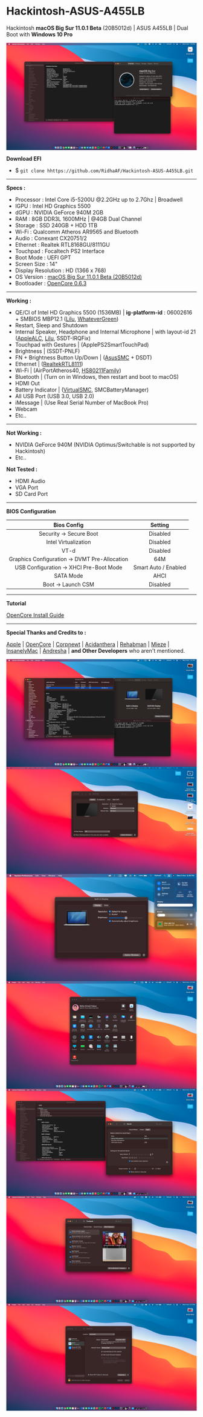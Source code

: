 # **Hackintosh-ASUS-A455LB**

Hackintosh **macOS Big Sur 11.0.1 Beta** (20B5012d) | ASUS A455LB | Dual Boot with **Windows 10 Pro**

<img src="img/Screen Shot 2020-11-04 at 7.00.49 PM.png" alt="macOS Big Sur 1" align="center">

**Download EFI**

- \$ `git clone hhttps://github.com/RidhaAF/Hackintosh-ASUS-A455LB.git`

---

**Specs :**

- Processor : Intel Core i5-5200U @2.2GHz up to 2.7Ghz | Broadwell
- IGPU : Intel HD Graphics 5500
- dGPU : NVIDIA GeForce 940M 2GB
- RAM : 8GB DDR3L 1600MHz | @4GB Dual Channel
- Storage : SSD 240GB + HDD 1TB
- Wi-Fi : Qualcomm Atheros AR9565 and Bluetooth
- Audio : Conexant CX20751/2
- Ethernet : Realtek RTL8168GU/8111GU
- Touchpad : Focaltech PS2 Interface
- Boot Mode : UEFI GPT
- Screen Size : 14"
- Display Resolution : HD (1366 x 768)
- OS Version : [macOS Big Sur 11.0.1 Beta (20B5012d)](https://github.com/corpnewt/gibMacOS)
- Bootloader : [OpenCore 0.6.3](https://github.com/acidanthera/OpenCorePkg/releases)

---

**Working :**

- QE/CI of Intel HD Graphics 5500 (1536MB) | **ig-platform-id** : 06002616 + SMBIOS MBP12.1 ([Lilu](https://github.com/acidanthera/Lilu/releases), [WhateverGreen](https://github.com/acidanthera/whatevergreen/releases))
- Restart, Sleep and Shutdown
- Internal Speaker, Headphone and Internal Microphone | with layout-id 21 ([AppleALC](https://github.com/acidanthera/applealc/releases), [Lilu](https://github.com/acidanthera/Lilu/releases), SSDT-IRQFix)
- Touchpad with Gestures | (ApplePS2SmartTouchPad)
- Brightness | (SSDT-PNLF)
- FN + Brightness Button Up/Down | ([AsusSMC](https://github.com/hieplpvip/AsusSMC/releases) + DSDT)
- Ethernet | ([RealtekRTL8111](https://github.com/Mieze/RTL8111_driver_for_OS_X/releases))
- Wi-Fi | (AirPortAtheros40, [HS80211Family](https://www.insanelymac.com/forum/files/file/1008-io80211family-modif/))
- Bluetooth | (Turn on in Windows, then restart and boot to macOS)
- HDMI Out
- Battery Indicator | ([VirtualSMC](https://github.com/acidanthera/virtualsmc/releases), SMCBatteryManager)
- All USB Port (USB 3.0, USB 2.0)
- iMessage | (Use Real Serial Number of MacBook Pro)
- Webcam
- Etc..

---

**Not Working :**

- NVIDIA GeForce 940M (NVIDIA Optimus/Switchable is not supported by Hackintosh)
- Etc..

**Not Tested :**

- HDMI Audio
- VGA Port
- SD Card Port

---

**BIOS Configuration**

|                  Bios Config                  |       Setting        |
| :-------------------------------------------: | :------------------: |
|            Security -> Secure Boot            |       Disabled       |
|             Intel Virtualization              |       Disabled       |
|                     VT-d                      |       Disabled       |
| Graphics Configuration -> DVMT Pre-Allocation |         64M          |
|    USB Configuration -> XHCI Pre-Boot Mode    | Smart Auto / Enabled |
|                   SATA Mode                   |         AHCI         |
|              Boot -> Launch CSM               |       Disabled       |

---

**Tutorial**

[OpenCore Install Guide](https://dortania.github.io/OpenCore-Install-Guide/)

---

**Special Thanks and Credits to :**

[Apple](https://www.apple.com) | [OpenCore](https://github.com/acidanthera/OpenCorePkg) | [Corpnewt](https://github.com/corpnewt/gibMacOS) | [Acidanthera](https://github.com/acidanthera) | [Rehabman](https://github.com/RehabMan/Laptop-DSDT-Patch) | [Mieze](https://github.com/Mieze/RTL8111_driver_for_OS_X) | [InsanelyMac](https://www.insanelymac.com/forum) | [Andresha](https://github.com/andreszerocross) | <b>and Other Developers</b> who aren't mentioned.

<img src="img/Screen Shot 2020-11-04 at 7.01.16 PM.png" alt="macOS Big Sur 2" align="center">

<img src="img/Screen Shot 2020-11-04 at 8.06.30 PM.png" alt="macOS Big Sur 3" align="center">

<img src="img/Screen Shot 2020-11-04 at 8.38.53 PM.png" alt="macOS Big Sur 4" align="center">

<img src="img/Screen Shot 2020-11-04 at 8.10.19 PM.png" alt="macOS Big Sur 5" align="center">

<img src="img/Screen Shot 2020-11-04 at 8.13.34 PM.png" alt="macOS Big Sur 6" align="center">

<img src="img/Screen Shot 2020-11-04 at 8.14.05 PM.png" alt="macOS Big Sur 7" align="center">

<img src="img/Screen Shot 2020-11-04 at 8.15.29 PM.png" alt="macOS Big Sur 8" align="center">
